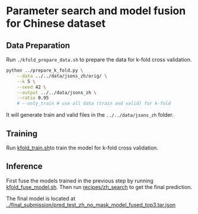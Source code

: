 # Parameter search and model fusion for Chinese dataset

## Data Preparation
Run ```./kfold_prepare_data.sh``` to prepare the data for k-fold cross validation.
```bash
python ../prepare_k_fold.py \
    --data ../../data/jsons_zh/orig/ \
    --k 5 \
    --seed 42 \
    --output ../../data/jsons_zh \
    --ratio 0.95 
    # --only_train # use all data (train and valid) for k-fold
```
It will generate  train and valid files in the ``` ../../data/jsons_zh ``` folder.

## Training
Run [kfold_train.sh](kfold_train.sh)to train the model for k-fold cross validation.

## Inference
First fuse the models trained in the previous step by running [kfold_fuse_model.sh](kfold_fuse_model.sh).
Then run [recipes/zh_search](recipes/zh_search) to get the final prediction.

The final model is located at [../final_submission/pred_test_zh_no_mask_model_fused_top3.tar.json](../final_submission/pred_test_zh_no_mask_model_fused_top3.tar.json)